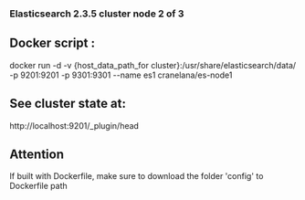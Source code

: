### Elasticsearch 2.3.5 cluster node 2 of 3

## Docker script : 
docker run -d -v {host_data_path_for cluster}:/usr/share/elasticsearch/data/ -p 9201:9201 -p 9301:9301 --name es1 cranelana/es-node1

## See cluster state at: 
http://localhost:9201/_plugin/head

## Attention 
If built with Dockerfile, make sure to download the folder 'config' to Dockerfile path
